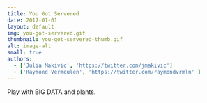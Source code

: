 ```yaml
---
title: You Got Servered
date: 2017-01-01
layout: default
img: you-got-servered.gif
thumbnail: you-got-servered-thumb.gif
alt: image-alt
small: true
authors:
  - ['Julia Makivic', 'https://twitter.com/jmakivic']
  - ['Raymond Vermeulen', 'https://twitter.com/raymondvrmln' ]
---
```



Play with BIG DATA and plants.
